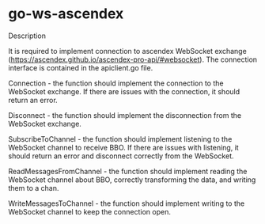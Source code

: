 # go-ws-ascendex

Description 
 
It is required to implement connection to ascendex WebSocket exchange (https://ascendex.github.io/ascendex-pro-api/#websocket). The connection interface is contained in the apiclient.go file. 
 
Connection - the function should implement the connection to the WebSocket exchange. If there are issues with the connection, it should return an error. 
 
Disconnect - the function should implement the disconnection from the WebSocket exchange. 
 
SubscribeToChannel - the function should implement listening to the WebSocket channel to receive BBO. If there are issues with listening, it should return an error and disconnect correctly from the WebSocket. 
 
ReadMessagesFromChannel - the function should implement reading the WebSocket channel about BBO, correctly transforming the data, and writing them to a chan. 
 
WriteMessagesToChannel - the function should implement writing to the WebSocket channel to keep the connection open. 
